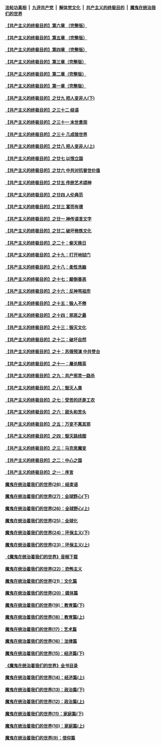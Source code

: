 ####  [法轮功真相](../../../../basic/blob/master/README.md?t=05221131) &nbsp;|&nbsp; [九评共产党](../../../../9ping.md/blob/master/README.md?t=05221131) &nbsp;|&nbsp; [解体党文化](../../../../jtdwh.md/blob/master/README.md?t=05221131)  &nbsp;|&nbsp; [共产主义的终极目的](../../../../gczydzjmd.md/blob/master/README.md?t=05221131) &nbsp;|&nbsp; [魔鬼在统治我们的世界](../../../../mgztzwmdsj.md/blob/master/README.md?t=05221131) 

#### [【共产主义的终极目的】第六章 （完整版）](../pages/nsc422/n11428913.md?t=05221131) 

#### [【共产主义的终极目的】第五章 （完整版）](../pages/nsc422/n11428912.md?t=05221131) 

#### [【共产主义的终极目的】第四章 （完整版）](../pages/nsc422/n11428907.md?t=05221131) 

#### [【共产主义的终极目的】第三章（完整版）](../pages/nsc422/n11428848.md?t=05221131) 

#### [【共产主义的终极目的】第二章（完整版）](../pages/nsc422/n11428831.md?t=05221131) 

#### [【共产主义的终极目的】第一章（完整版）](../pages/nsc422/n11417651.md?t=05221131) 

#### [【共产主义的终极目的】之廿九 把人变非人(下)](../pages/nsc422/n11344140.md?t=05221131) 

#### [【共产主义的终极目的】之三十二 结语](../pages/nsc422/n11360535.md?t=05221131) 

#### [【共产主义的终极目的】之三十一 末世景观](../pages/nsc422/n11351129.md?t=05221131) 

#### [【共产主义的终极目的】之三十 几成狼世界](../pages/nsc422/n11348280.md?t=05221131) 

#### [【共产主义的终极目的】之廿八 把人变非人(上)](../pages/nsc422/n11340492.md?t=05221131) 

#### [【共产主义的终极目的】之廿七 以恨立国](../pages/nsc422/n11336944.md?t=05221131) 

#### [【共产主义的终极目的】之廿六 中共对抗普世价值](../pages/nsc422/n11324785.md?t=05221131) 

#### [【共产主义的终极目的】之廿五 传统艺术颂神](../pages/nsc422/n11296396.md?t=05221131) 

#### [【共产主义的终极目的】之廿四 人伦典范](../pages/nsc422/n11296397.md?t=05221131) 

#### [【共产主义的终极目的】之廿三 富而有德](../pages/nsc422/n11283598.md?t=05221131) 

#### [【共产主义的终极目的】之廿一 神传语言文字](../pages/nsc422/n11263265.md?t=05221131) 

#### [【共产主义的终极目的】之廿二 破坏修炼文化](../pages/nsc422/n11245728.md?t=05221131) 

#### [【共产主义的终极目的】之二十：偷天换日](../pages/nsc422/n11238846.md?t=05221131) 

#### [【共产主义的终极目的】之十九：打开地狱门](../pages/nsc422/n11206376.md?t=05221131) 

#### [【共产主义的终极目的】之十八：柔性洗脑](../pages/nsc422/n11199994.md?t=05221131) 

#### [【共产主义的终极目的】之十七：颠倒善恶](../pages/nsc422/n11179782.md?t=05221131) 

#### [【共产主义的终极目的】之十六：反神骂祖宗](../pages/nsc422/n11166798.md?t=05221131) 

#### [【共产主义的终极目的】之十五：毁人不倦](../pages/nsc422/n11166792.md?t=05221131) 

#### [【共产主义的终极目的】之十四：邪恶之最](../pages/nsc422/n11150249.md?t=05221131) 

#### [【共产主义的终极目的】之十三：毁灭文化](../pages/nsc422/n11135227.md?t=05221131) 

#### [【共产主义的终极目的】之十二：破坏自然](../pages/nsc422/n11135214.md?t=05221131) 

#### [【共产主义的终极目的】之十：苏俄预演 中共登台](../pages/nsc422/n11118424.md?t=05221131) 

#### [【共产主义的终极目的】之十一：屠杀精英](../pages/nsc422/n11118442.md?t=05221131) 

#### [【共产主义的终极目的】之九：共产邪灵一路杀](../pages/nsc422/n11114139.md?t=05221131) 

#### [【共产主义的终极目的】之八：毁灭人类](../pages/nsc422/n11108503.md?t=05221131) 

#### [【共产主义的终极目的】之七：受苦的还是工农](../pages/nsc422/n11101809.md?t=05221131) 

#### [【共产主义的终极目的】之六：甜头和苦头](../pages/nsc422/n11096971.md?t=05221131) 

#### [【共产主义的终极目的】之五：万变不离其邪](../pages/nsc422/n11091285.md?t=05221131) 

#### [【共产主义的终极目的】之四：毁灭路线图](../pages/nsc422/n11086284.md?t=05221131) 

#### [【共产主义的终极目的】之三：马克思魔变](../pages/nsc422/n11061941.md?t=05221131) 

#### [【共产主义的终极目的】之二：中心之国](../pages/nsc422/n11047728.md?t=05221131) 

#### [【共产主义的终极目的】之一：序言](../pages/nsc422/n11086077.md?t=05221131) 

#### [魔鬼在统治着我们的世界(28)：结束语](../pages/nsc422/n10936246.md?t=05221131) 

#### [魔鬼在统治着我们的世界(27)：全球野心(下)](../pages/nsc422/n10928319.md?t=05221131) 

#### [魔鬼在统治着我们的世界(26)：全球野心(上)](../pages/nsc422/n10900318.md?t=05221131) 

#### [魔鬼在统治着我们的世界(25)：全球化](../pages/nsc422/n10788205.md?t=05221131) 

#### [魔鬼在统治着我们的世界(24)：环保主义(下)](../pages/nsc422/n10695307.md?t=05221131) 

#### [魔鬼在统治着我们的世界(23)：环保主义(上)](../pages/nsc422/n10688613.md?t=05221131) 

#### [《魔鬼在统治着我们的世界》音频下载](../pages/nsc422/n10635553.md?t=05221131) 

#### [魔鬼在统治着我们的世界(22)：恐怖主义](../pages/nsc422/n10614727.md?t=05221131) 

#### [魔鬼在统治着我们的世界(21)：文化篇](../pages/nsc422/n10597706.md?t=05221131) 

#### [魔鬼在统治着我们的世界(20)：媒体篇](../pages/nsc422/n10586579.md?t=05221131) 

#### [魔鬼在统治着我们的世界(19)：教育篇(下)](../pages/nsc422/n10564808.md?t=05221131) 

#### [魔鬼在统治着我们的世界(18)：教育篇(上)](../pages/nsc422/n10526970.md?t=05221131) 

#### [魔鬼在统治着我们的世界(17)：艺术篇](../pages/nsc422/n10499093.md?t=05221131) 

#### [魔鬼在统治着我们的世界(16)：法律篇](../pages/nsc422/n10485969.md?t=05221131) 

#### [魔鬼在统治着我们的世界(15)：经济篇(下)](../pages/nsc422/n10469975.md?t=05221131) 

#### [《魔鬼在统治着我们的世界》全书目录](../pages/nsc422/n10464261.md?t=05221131) 

#### [魔鬼在统治着我们的世界(14)：经济篇(上)](../pages/nsc422/n10457370.md?t=05221131) 

#### [魔鬼在统治着我们的世界(13)：政治篇(下)](../pages/nsc422/n10448270.md?t=05221131) 

#### [魔鬼在统治着我们的世界(12)：政治篇(上)](../pages/nsc422/n10444576.md?t=05221131) 

#### [魔鬼在统治着我们的世界(11)：家庭篇(下)](../pages/nsc422/n10440961.md?t=05221131) 

#### [魔鬼在统治着我们的世界(10)：家庭篇(上)](../pages/nsc422/n10435448.md?t=05221131) 

#### [魔鬼在统治着我们的世界(9)：信仰篇](../pages/nsc422/n10432159.md?t=05221131) 

